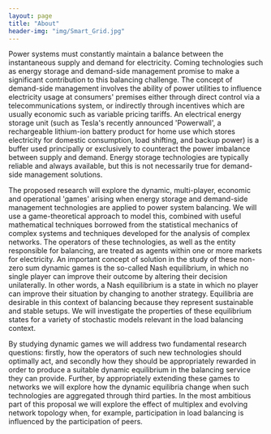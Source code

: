 ```yaml
---
layout: page
title: "About"
header-img: "img/Smart_Grid.jpg"
---
```


Power systems must constantly maintain a balance between the instantaneous supply and demand for electricity. Coming technologies such as energy storage and demand-side management promise to make a significant contribution to this balancing challenge. The concept of demand-side management involves the ability of power utilities to influence electricity usage at consumers' premises either through direct control via a telecommunications system, or indirectly through incentives which are usually economic such as variable pricing tariffs. An electrical energy storage unit (such as Tesla's recently announced 'Powerwall', a rechargeable lithium-ion battery product for home use which stores electricity for domestic consumption, load shifting, and backup power) is a buffer used principally or exclusively to counteract the power imbalance between supply and demand. Energy storage technologies are typically reliable and always available, but this is not necessarily true for demand-side management solutions. 

The proposed research will explore the dynamic, multi-player, economic and operational 'games' arising when energy storage and demand-side management technologies are applied to power system balancing. We will use a game-theoretical approach to model this, combined with useful mathematical techniques borrowed from the statistical mechanics of complex systems and techniques developed for the analysis of complex networks. The operators of these technologies, as well as the entity responsible for balancing, are treated as agents within one or more markets for electricity. An important concept of solution in the study of these non-zero sum dynamic games is the so-called Nash equilibrium, in which no single player can improve their outcome by altering their decision unilaterally. In other words, a Nash equilibrium is a state in which no player can improve their situation by changing to another strategy. Equilibria are desirable in this context of balancing because they represent sustainable and stable setups. We will investigate the properties of these equilibrium states for a variety of stochastic models relevant in the load balancing context.

By studying dynamic games we will address two fundamental research questions: firstly, how the operators of such new technologies should optimally act, and secondly how they should be appropriately rewarded in order to produce a suitable dynamic equilibrium in the balancing service they can provide. Further, by appropriately extending these games to networks we will explore how the dynamic equilibria change when such technologies are aggregated through third parties. In the most ambitious part of this proposal we will explore the effect of multiplex and evolving network topology when, for example, participation in load balancing is influenced by the participation of peers.
	
